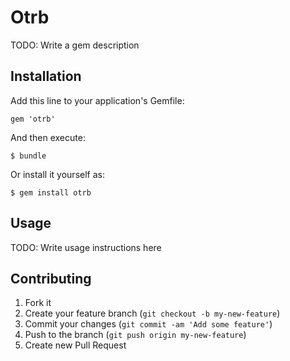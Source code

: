 # Otrb

TODO: Write a gem description

## Installation

Add this line to your application's Gemfile:

    gem 'otrb'

And then execute:

    $ bundle

Or install it yourself as:

    $ gem install otrb

## Usage

TODO: Write usage instructions here

## Contributing

1. Fork it
2. Create your feature branch (`git checkout -b my-new-feature`)
3. Commit your changes (`git commit -am 'Add some feature'`)
4. Push to the branch (`git push origin my-new-feature`)
5. Create new Pull Request
